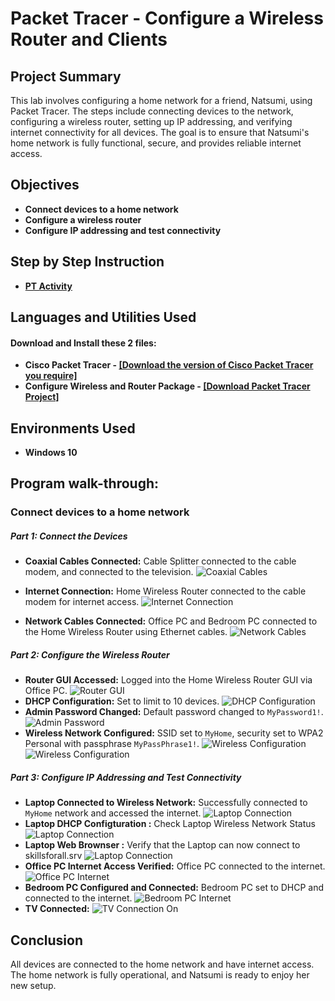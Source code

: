 <h1>Packet Tracer - Configure a Wireless Router and Clients</h1>
<!--
 ### [YouTube Demonstration]
!-->

<h2>Project Summary</h2>
This lab involves configuring a home network for a friend, Natsumi, using Packet Tracer. The steps include connecting devices to the network, configuring a wireless router, setting up IP addressing, and verifying internet connectivity for all devices. The goal is to ensure that Natsumi's home network is fully functional, secure, and provides reliable internet access.
<br />

<h2>Objectives</h2>

- <b>Connect devices to a home network </b>
- <b>Configure a wireless router </b>
- <b>Configure IP addressing and test connectivity </b>

<h2>Step by Step Instruction</h2>

- <b>[PT Activity](Configure.md) </b>

<h2>Languages and Utilities Used</h2>

#### Download and Install these 2 files:

- <b>Cisco Packet Tracer - [[Download the version of Cisco Packet Tracer you require]](https://skillsforall.com/resources/lab-downloads?courseLang=en-US)</b> 
- <b>Configure Wireless and Router Package - [[Download Packet Tracer Project]](4.4.4-packet-tracer-configure-a-wireless-router-and-clients.pka) </b>



<h2>Environments Used </h2>

- <b>Windows 10</b>

<h2>Program walk-through:</h2>

### Connect devices to a home network 

##### Part 1: Connect the Devices
- **Coaxial Cables Connected:** Cable Splitter connected to the cable modem, and connected to the television.
  ![Coaxial Cables](https://i.imgur.com/hvjyvcx.png)
  
- **Internet Connection:** Home Wireless Router connected to the cable modem for internet access.
  ![Internet Connection](https://i.imgur.com/ogkWFW8.png)

- **Network Cables Connected:** Office PC and Bedroom PC connected to the Home Wireless Router using Ethernet cables.
  ![Network Cables](https://i.imgur.com/6oNDHaf.png)

##### Part 2: Configure the Wireless Router
- **Router GUI Accessed:** Logged into the Home Wireless Router GUI via Office PC.
  ![Router GUI](https://i.imgur.com/6zjXNnN.png)
- **DHCP Configuration:** Set to limit to 10 devices.
  ![DHCP Configuration](https://i.imgur.com/fzReXOW.png)
- **Admin Password Changed:** Default password changed to `MyPassword1!`.
  ![Admin Password](https://i.imgur.com/ZQ4x1zq.png)
- **Wireless Network Configured:** SSID set to `MyHome`, security set to WPA2 Personal with passphrase `MyPassPhrase1!`.
  ![Wireless Configuration](https://i.imgur.com/ubyfLnR.png)
  ![Wireless Configuration](https://i.imgur.com/raxtUjW.png)
  
##### Part 3: Configure IP Addressing and Test Connectivity
- **Laptop Connected to Wireless Network:** Successfully connected to `MyHome` network and accessed the internet.
  ![Laptop Connection](https://i.imgur.com/bJtTfLT.png)
- **Laptop DHCP Configturation :** Check Laptop Wireless Network Status
  ![Laptop Connection](https://i.imgur.com/oJkdzHS.png)
- **Laptop Web Brownser :** Verify that the Laptop can now connect to skillsforall.srv
  ![Laptop Connection](https://i.imgur.com/haZSM3b.png)
- **Office PC Internet Access Verified:** Office PC connected to the internet.
  ![Office PC Internet](https://i.imgur.com/tORkfex.png)
- **Bedroom PC Configured and Connected:** Bedroom PC set to DHCP and connected to the internet.
  ![Bedroom PC Internet](https://i.imgur.com/GZscIYR.png)
- **TV Connected:**
  ![TV Connection On](https://i.imgur.com/eUbxtvb.png)
## Conclusion
All devices are connected to the home network and have internet access. The home network is fully operational, and Natsumi is ready to enjoy her new setup.

<!--
 ```diff
- text in red
+ text in green
! text in orange
# text in gray
@@ text in purple (and bold)@@
```
--!>
